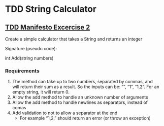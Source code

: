 # TDD String Calculator

## [TDD Manifesto Excercise 2](https://tddmanifesto.com/exercises/)

Create a simple calculator that takes a String and returns an integer

Signature (pseudo code):

int Add(string numbers)

### Requirements

1. The method can take up to two numbers, separated by commas, and will return their sum as a result. So the inputs can be: “”, “1”, “1,2”. For an empty string, it will return 0.
2. Allow the add method to handle an unknown number of arguments
3. Allow the add method to handle newlines as separators, instead of comas
4. Add validation to not to allow a separator at the end
    * For example “1,2,” should return an error (or throw an exception)